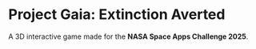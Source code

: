 # Project Gaia: Extinction Averted

A 3D interactive game made for the **NASA Space Apps Challenge 2025**.
